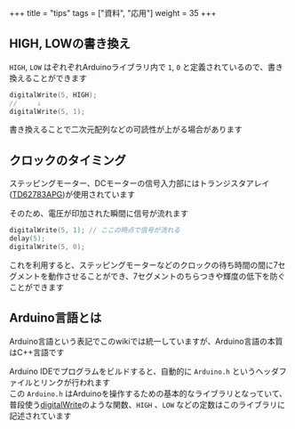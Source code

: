+++
title = "tips"
tags = ["資料", "応用"]
weight = 35
+++

## HIGH, LOWの書き換え

`HIGH`, `LOW` はぞれぞれArduinoライブラリ内で `1`, `0` と定義されているので、書き換えることができます

```c++
digitalWrite(5, HIGH);
//     ↓
digitalWrite(5, 1);
```

書き換えることで二次元配列などの可読性が上がる場合があります

## クロックのタイミング

ステッピングモーター、DCモーターの信号入力部にはトランジスタアレイ([TD62783APG](https://toshiba.semicon-storage.com/jp/semiconductor/product/linear-ics/transistor-arrays/detail.TD62783APG.html))が使用されています

そのため、電圧が印加された瞬間に信号が流れます

```c++
digitalWrite(5, 1); // ここの時点で信号が流れる
delay(5);
digitalWrite(5, 0);
```

これを利用すると、ステッピングモーターなどのクロックの待ち時間の間に7セグメントを動作させることができ、7セグメントのちらつきや輝度の低下を防ぐことができます

## Arduino言語とは

Arduino言語という表記でこのwikiでは統一していますが、Arduino言語の本質はC++言語です

Arduino IDEでプログラムをビルドすると、自動的に `Arduino.h` というヘッダファイルとリンクが行われます  
この `Arduino.h` はArduinoを操作するための基本的なライブラリとなっていて、普段使う[digitalWrite](よく使う関数#digitalwrite)のような関数、`HIGH` 、`LOW` などの定数はこのライブラリに記述されています
